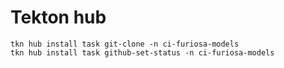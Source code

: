 # Tekton hub

```
tkn hub install task git-clone -n ci-furiosa-models
tkn hub install task github-set-status -n ci-furiosa-models
```
